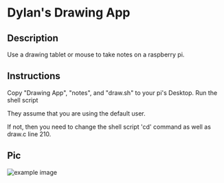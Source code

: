 # Dylan's Drawing App

## Description

Use a drawing tablet or mouse to take notes on a raspberry pi.

## Instructions

Copy "Drawing App", "notes", and "draw.sh" to your pi's Desktop. Run the shell script

They assume that you are using the default user.

If not, then you need to change the shell script 'cd' command as well as draw.c line 210.

## Pic

![example image](https://github.com/blueOkiris/Dylan-s-Drawing-App/blob/master/Drawing%20App/images/example.jpg)

